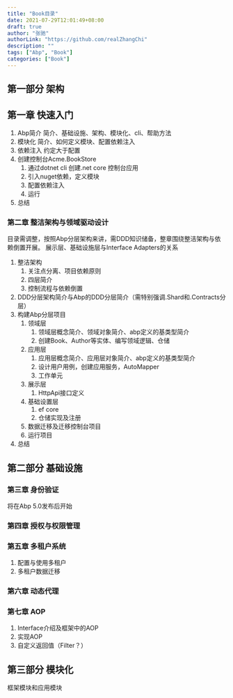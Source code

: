 ```yaml
---
title: "Book目录"
date: 2021-07-29T12:01:49+08:00
draft: true
author: "张驰"
authorLink: "https://github.com/realZhangChi"
description: ""
tags: ["Abp", "Book"]
categories: ["Book"]
---
```


## 第一部分 架构

## 第一章 快速入门

1. Abp简介
   简介、基础设施、架构、模块化、cli、帮助方法
2. 模块化
   简介、如何定义模块、配置依赖注入
3. 依赖注入
   约定大于配置
4. 创建控制台Acme.BookStore
   1. 通过dotnet cli 创建.net core 控制台应用
   2. 引入nuget依赖，定义模块
   3. 配置依赖注入
   4. 运行
5. 总结

### 第二章 整洁架构与领域驱动设计

目录需调整，按照Abp分层架构来讲，需DDD知识储备，整章围绕整洁架构与依赖倒置开展。
展示层、基础设施层与Interface Adapters的关系

1. 整洁架构
   1. 关注点分离、项目依赖原则
   2. 四层简介
   3. 控制流程与依赖倒置
2. DDD分层架构简介与Abp的DDD分层简介（需特别强调.Shard和.Contracts分层）
3. 构建Abp分层项目
   1. 领域层
      1. 领域层概念简介、领域对象简介、abp定义的基类型简介
      2. 创建Book、Author等实体、编写领域逻辑、仓储
   2. 应用层
      1. 应用层概念简介、应用层对象简介、abp定义的基类型简介
      2. 设计用户用例，创建应用服务，AutoMapper
      3. 工作单元
   3. 展示层
      1. HttpApi接口定义
   4. 基础设置层
      1. ef core
      2. 仓储实现及注册
   5. 数据迁移及迁移控制台项目
   6. 运行项目
4. 总结

## 第二部分 基础设施

### 第三章 身份验证

将在Abp 5.0发布后开始

### 第四章 授权与权限管理

### 第五章 多租户系统

1. 配置与使用多租户
2. 多租户数据迁移

### 第六章 动态代理

### 第七章 AOP

1. Interface介绍及框架中的AOP
2. 实现AOP
3. 自定义返回值（Filter？）

## 第三部分 模块化

框架模块和应用模块
